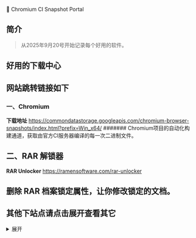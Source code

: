🧪 Chromium CI Snapshot Portal
## 简介
>
>从2025年9月20号开始记录每个好用的软件。<br>
## 好用的下载中心
## 网站跳转链接如下
>
>
### 一、Chromium
**下载地址** <https://commondatastorage.googleapis.com/chromium-browser-snapshots/index.html?prefix=Win_x64/>
####### Chromium项目的自动化构建通道，获取由官方CI服务器编译的每一次二进制文件。

## 二、RAR 解锁器
**RAR Unlocker** <https://ramensoftware.com/rar-unlocker>
## 删除 RAR 档案锁定属性，让你修改锁定的文档。

## 其他下站点请点击展开查看其它
<details>
<summary>展开</summary>

